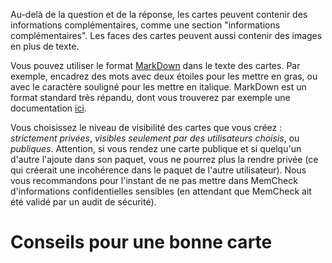 ﻿Au-delà de la question et de la réponse, les cartes peuvent contenir des informations complémentaires, comme une section "informations complémentaires".
Les faces des cartes peuvent aussi contenir des images en plus de texte.


Vous pouvez utiliser le format [MarkDown](https://fr.wikipedia.org/wiki/Markdown) dans le texte des cartes. Par exemple, encadrez des mots avec deux étoiles pour les mettre en gras, ou avec le caractère souligné pour les mettre en italique. MarkDown est un format standard très répandu, dont vous trouverez par exemple une documentation [ici](https://github.com/luong-komorebi/Markdown-Tutorial/blob/master/README_fr.md).


Vous choisissez le niveau de visibilité des cartes que vous créez : _strictement privées_, _visibles seulement par des utilisateurs choisis_, ou _publiques_. Attention, si vous rendez une carte publique et si quelqu'un d'autre l'ajoute dans son paquet, vous ne pourrez plus la rendre privée (ce qui créerait une incohérence dans le paquet de l'autre utilisateur). Nous vous recommandons pour l'instant de ne pas mettre dans MemCheck d'informations confidentielles sensibles (en attendant que MemCheck ait été validé par un audit de sécurité).

# Conseils pour une bonne carte
